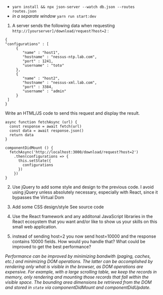 - `yarn install && npx json-server --watch db.json --routes routes.json`
- *in a separate window* `yarn run start:dev`

1) A server sends the following data when requesting `http://[yourserver]/download/request?host=2`  :

```
{
"configurations" : [
     {
        "name" : "host1",
        "hostname" : "nessus-ntp.lab.com",
        "port" : 1241,
        "username" : "toto"
     },
     {
        "name" : "host2",
        "hostname" : "nessus-xml.lab.com",
        "port" : 3384,
        "username" : "admin"
     }
 ]
}
```

Write an HTML/JS code to send this request and display the result.

```
async function fetchAsync (url) {
  const response = await fetch(url)
  const data = await response.json()
  return data
}

componentDidMount () {
  fetchAsync('http://localhost:3000/download/request?host=2')
    .then(configurations => {
      this.setState({
        configurations
      })
    })
}
```
2) Use jQuery to add some style and design to the previous code.
I avoid using jQuery unless absolutely necessary, especially with React, since it bypasses the Virtual Dom

3) Add some CSS design/style
See source code

4) Use the React framework and any additonal JavaScript libraries in the React ecosystem that you want and/or like to show us your skills on this small web application.

5) instead of sending host=2 you now send host=10000 and the response contains 10000 fields. How would you handle that? What could be improved to get the best performance?

*Performance can be improved by minimizing bandwith (paging, caches, etc.) and minimizing DOM operations. The latter can be accomplished by rendering only what is visible in the browser, as DOM operations are expensive. For example, with a large scrolling table, we keep the records in memory, only rendering and mounting those records that fall within the visible space. The bounding area dimensions be retrieved from the DOM and stored in `state` via componentDidMount and componentDidUpdate.*
